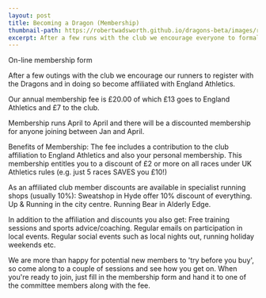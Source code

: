 ```yaml
---
layout: post
title: Becoming a Dragon (Membership)
thumbnail-path: https://robertwadsworth.github.io/dragons-beta/images/runnerSix.jpg
excerpt: After a few runs with the club we encourage everyone to formally join the club and take advantage of the perks of being a fully fledged dragon.
---
```



On-line membership form

After a few outings with the club we encourage our runners to register with the Dragons and in doing so become affiliated with England Athletics.

Our annual membership fee is £20.00 of which £13 goes to England Athletics and £7 to the club.

Membership runs April to April and there will be a discounted membership for anyone joining between Jan and April.

Benefits of Membership:
The fee includes a contribution to the club affiliation to England Athletics and also your personal membership.  This membership entitles you to a discount of £2 or more on all races under UK Athletics rules (e.g. just 5 races SAVES you £10!)

As an affiliated club member discounts are available in specialist running shops (usually 10%):
Sweatshop in Hyde offer 10% discount of everything.
Up & Running in the city centre.
Running Bear in Alderly Edge.

In addition to the affiliation and discounts you also get:
Free training sessions and sports advice/coaching.
Regular emails on participation in local events.
Regular social events such as local nights out, running holiday weekends etc.

We are more than happy for potential new members to 'try before you buy', so come along to a couple of sessions and see how you get on.  When you're ready to join, just fill in the membership form and hand it to one of the committee members along with the fee.
